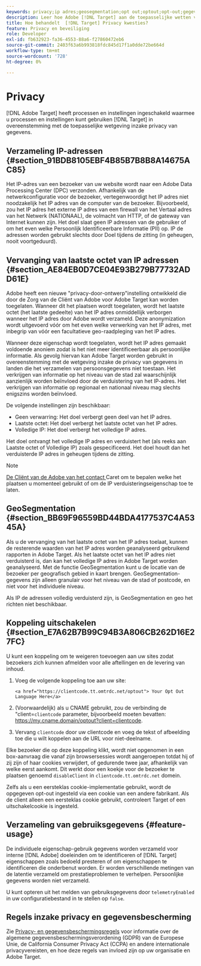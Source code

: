 ```yaml
---
keywords: privacy;ip adres;geosegmentation;opt out;optout;opt-out;gegevensprivacy;overheidsverordeningen;gdpr;ccpa
description: Leer hoe Adobe [!DNL Target] aan de toepasselijke wetten van de gegevensprivacy met inbegrip van inzameling en behandeling van IP adressen, en opt-out instructies voldoet.
title: Hoe behandelt  [!DNL Target] Privacy kwesties?
feature: Privacy en beveiliging
role: Developer
exl-id: fb632923-fa36-4553-88a6-f27860472eb6
source-git-commit: 2403f63a6b993818fdc845d17f1a0dde72be664d
workflow-type: tm+mt
source-wordcount: '728'
ht-degree: 0%

---
```


# Privacy

[!DNL Adobe Target] heeft processen en instellingen ingeschakeld waarmee u processen en instellingen kunt gebruiken  [!DNL Target] in overeenstemming met de toepasselijke wetgeving inzake privacy van gegevens.

## Verzameling IP-adressen {#section_91BDB8105EBF4B85B7B8B8A14675AC85}

Het IP-adres van een bezoeker van uw website wordt naar een Adobe Data Processing Center (DPC) verzonden. Afhankelijk van de netwerkconfiguratie voor de bezoeker, vertegenwoordigt het IP adres niet noodzakelijk het IP adres van de computer van de bezoeker. Bijvoorbeeld, zou het IP adres het externe IP adres van een firewall van het Vertaal adres van het Netwerk (NATIONAAL), de volmacht van HTTP, of de gateway van Internet kunnen zijn. Het doel slaat geen IP adressen van de gebruiker of om het even welke Persoonlijk Identificeerbare Informatie (PII) op. IP de adressen worden gebruikt slechts door Doel tijdens de zitting (in geheugen, nooit voortgeduurd).

## Vervanging van laatste octet van IP adressen {#section_AE84EB0D7CE04E93B279B77732ADD61E}

Adobe heeft een nieuwe &quot;privacy-door-ontwerp&quot;instelling ontwikkeld die door de Zorg van de Cliënt van Adobe voor Adobe Target kan worden toegelaten. Wanneer dit het plaatsen wordt toegelaten, wordt het laatste octet (het laatste gedeelte) van het IP adres onmiddellijk verborgen wanneer het IP adres door Adobe wordt verzameld. Deze anonymization wordt uitgevoerd vóór om het even welke verwerking van het IP adres, met inbegrip van vóór een facultatieve geo-raadpleging van het IP adres.

Wanneer deze eigenschap wordt toegelaten, wordt het IP adres gemaakt voldoende anoniem zodat is het niet meer identificeerbaar als persoonlijke informatie. Als gevolg hiervan kan Adobe Target worden gebruikt in overeenstemming met de wetgeving inzake de privacy van gegevens in landen die het verzamelen van persoonsgegevens niet toestaan. Het verkrijgen van informatie op het niveau van de stad zal waarschijnlijk aanzienlijk worden beïnvloed door de verduistering van het IP-adres. Het verkrijgen van informatie op regionaal en nationaal niveau mag slechts enigszins worden beïnvloed.

De volgende instellingen zijn beschikbaar:

* Geen verwarring: Het doel verbergt geen deel van het IP adres.
* Laatste octet: Het doel verbergt het laatste octet van het IP adres.
* Volledige IP: Het doel verbergt het volledige IP adres.

Het doel ontvangt het volledige IP adres en verduistert het (als reeks aan Laatste octet of Volledige IP) zoals gespecificeerd. Het doel houdt dan het verduisterde IP adres in geheugen tijdens de zitting.

>[!NOTE]
>
>[De Cliënt van de Adobe van het contact ](/help/cmp-resources-and-contact-information.md#reference_ACA3391A00EF467B87930A450050077C) Caret om te bepalen welke het plaatsen u momenteel gebruikt of om de IP verduisteringseigenschap toe te laten.

## GeoSegmentation {#section_BB69F96559BD44BDA4177537C4A5345A}

Als u de vervanging van het laatste octet van het IP adres toelaat, kunnen de resterende waarden van het IP adres worden geanalyseerd gebruikend rapporten in Adobe Target. Als het laatste octet van het IP adres niet verduisterd is, dan kan het volledige IP adres in Adobe Target worden geanalyseerd. Met de functie GeoSegmentation kunt u de locatie van de bezoeker per geografisch gebied in kaart brengen. GeoSegmentation-gegevens zijn alleen granulair voor het niveau van de stad of postcode, en niet voor het individuele niveau.

Als IP de adressen volledig verduisterd zijn, is GeoSegmentation en geo het richten niet beschikbaar.

## Koppeling uitschakelen {#section_E7A62B7B99C94B3A806CB262D16E27FC}

U kunt een koppeling om te weigeren toevoegen aan uw sites zodat bezoekers zich kunnen afmelden voor alle aftellingen en de levering van inhoud.

1. Voeg de volgende koppeling toe aan uw site:

   `<a href="https://clientcode.tt.omtrdc.net/optout"> Your Opt Out Language Here</a>`

1. (Voorwaardelijk) als u CNAME gebruikt, zou de verbinding de &quot;client=`clientcode` parameter, bijvoorbeeld moeten bevatten:
https://my.cname.domain/optout?client=clientcode.

1. Vervang `clientcode` door uw clientcode en voeg de tekst of afbeelding toe die u wilt koppelen aan de URL voor niet-deelname.

Elke bezoeker die op deze koppeling klikt, wordt niet opgenomen in een box-aanvraag die vanaf zijn browsersessies wordt aangeroepen totdat hij of zij zijn of haar cookies verwijdert, of gedurende twee jaar, afhankelijk van welke eerst aankomt. Dit werkt door een koekje voor de bezoeker te plaatsen genoemd `disableClient` in `clientcode.tt.omtrdc.net` domein.

Zelfs als u een eersteklas cookie-implementatie gebruikt, wordt de opgegeven opt-out ingesteld via een cookie van een andere fabrikant. Als de client alleen een eersteklas cookie gebruikt, controleert Target of een uitschakelcookie is ingesteld.

## Verzameling van gebruiksgegevens {#feature-usage}

De individuele eigenschap-gebruik gegevens worden verzameld voor interne [!DNL Adobe] doeleinden om te identificeren of [!DNL Target] eigenschappen zoals bedoeld presteren of om eigenschappen te identificeren die onderbenut worden. Er worden verschillende metingen van de latentie verzameld om prestatieproblemen te verhelpen. Persoonlijke gegevens worden niet verzameld.

U kunt opteren uit het melden van gebruiksgegevens door `telemetryEnabled` in uw configuratiebestand in te stellen op `false`.

## Regels inzake privacy en gegevensbescherming

Zie [Privacy- en gegevensbeschermingsregels](/help/c-implementing-target/c-considerations-before-you-implement-target/c-privacy/cmp-privacy-and-general-data-protection-regulation.md) voor informatie over de algemene gegevensbeschermingsverordening (GDPR) van de Europese Unie, de California Consumer Privacy Act (CCPA) en andere internationale privacyvereisten, en hoe deze regels van invloed zijn op uw organisatie en Adobe Target.
